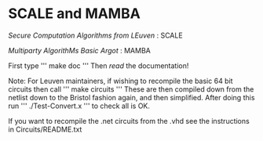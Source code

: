 
# SCALE and MAMBA

*Secure Computation Algorithms from LEuven* : SCALE

*Multiparty AlgorithMs Basic Argot*         : MAMBA


First type
'''
	make doc
'''
Then *read* the documentation!

Note: For Leuven maintainers, if wishing to recompile the basic 64 bit 
circuits then call
'''
        make circuits
'''
These are then compiled down from the netlist down to the Bristol
fashion again, and then simplified. After doing this run
'''
        ./Test-Convert.x
'''
to check all is OK.

If you want to recompile the .net circuits from the .vhd see the
instructions in Circuits/README.txt

